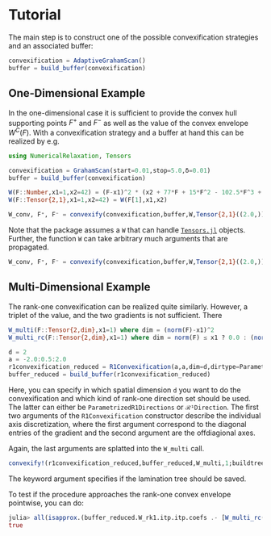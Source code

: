 # Tutorial

The main step is to construct one of the possible convexification strategies and an associated buffer:

```julia
convexification = AdaptiveGrahamScan()
buffer = build_buffer(convexification)
```


## One-Dimensional Example

In the one-dimensional case it is sufficient to provide the convex hull supporting points $F^+$ and $F^-$ as well as the value of the convex envelope $W^C(F)$.
With a convexification strategy and a buffer at hand this can be realized by e.g.

```julia
using NumericalRelaxation, Tensors

convexification = GrahamScan(start=0.01,stop=5.0,δ=0.01)
buffer = build_buffer(convexification)

W(F::Number,x1=1,x2=42) = (F-x1)^2 * (x2 + 77*F + 15*F^2 - 102.5*F^3 + 58.89*F^4 - 12.89*F^5 + F^6)
W(F::Tensor{2,1},x1=1,x2=42) = W(F[1],x1,x2)

W_conv, F⁺, F⁻ = convexify(convexification,buffer,W,Tensor{2,1}((2.0,)))
```

Note that the package assumes a `W` that can handle [`Tensors.jl`](https://github.com/Ferrite-FEM/Tensors.jl) objects.
Further, the function `W` can take arbitrary much arguments that are propagated.

```julia
W_conv, F⁺, F⁻ = convexify(convexification,buffer,W,Tensor{2,1}((2.0,)),1.5,43) #x1 =1.5, x2=43 for the convexification
```

## Multi-Dimensional Example

The rank-one convexification can be realized quite similarly.
However, a triplet of the value, and the two gradients is not sufficient.
There

```julia
W_multi(F::Tensor{2,dim},x1=1) where dim = (norm(F)-x1)^2
W_multi_rc(F::Tensor{2,dim},x1=1) where dim = norm(F) ≤ x1 ? 0.0 : (norm(F)-x1)^2

d = 2
a = -2.0:0.5:2.0
r1convexification_reduced = R1Convexification(a,a,dim=d,dirtype=ParametrizedR1Directions)
buffer_reduced = build_buffer(r1convexification_reduced)
```

Here, you can specify in which spatial dimension `d` you want to do the convexification and which kind of rank-one direction set should be used.
The latter can either be `ParametrizedR1Directions` or `ℛ¹Direction`.
The first two arguments of the `R1Convexification` constructor describe the individual axis discretization, where the first argument correspond to the diagonal entries of the gradient and the second argument are the offdiagional axes.

Again, the last arguments are splatted into the `W_multi` call.
```julia
convexify!(r1convexification_reduced,buffer_reduced,W_multi,1;buildtree=true) #W_multi x1=1
```

The keyword argument specifies if the lamination tree should be saved.

To test if the procedure approaches the rank-one convex envelope pointwise, you can do:

```julia
julia> all(isapprox.(buffer_reduced.W_rk1.itp.itp.coefs .- [W_multi_rc(Tensor{2,2}((x1,x2,y1,y2))) for x1 in a, x2 in a, y1 in a, y2 in a],0.0,atol=1e-8))
true
```
